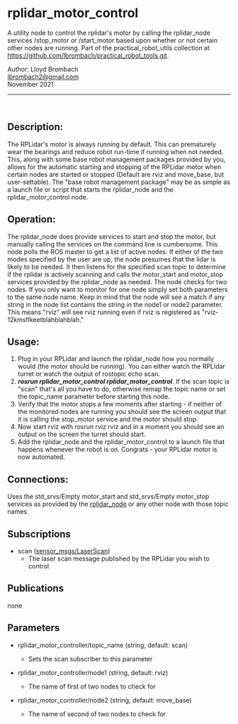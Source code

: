 # rplidar_motor_control
A utility node to control the rplidar's motor by calling the rplidar_node services /stop_motor or /start_motor based upon whether or not certain other nodes are running. Part of the practical_robot_utils collection at https://github.com/lbrombach/practical_robot_tools.git.

Author: Lloyd Brombach <br> 
lbrombach2@gmail.com  <br> 
November 2021
<br><hr><br> 

 
## Description:
The RPLidar's motor is always running by default. This can prematurely wear the bearings and reduce robot run-time if running when not needed. This, along with some base robot management packages provided by you, allows for the automatic starting and stopping of the RPLidar motor when certain nodes are started or stopped (Default are rviz and move_base, but user-settable). The "base robot management package" may be as simple as a launch file or script that starts the rplidar_node and the rplidar_motor_control node. 

## Operation:
The rplidar_node does provide services to start and stop the motor, but manually calling the services on the command line is cumbersome. This node polls the ROS master to get a list of active nodes. If either of the two modes specified by the user are up, the node presumes that the lidar is likely to be needed. It then listens for the specified scan topic to determine if the rplidar is actively scanning and calls the motor_start and motor_stop services provided by the rplidar_node as needed. The node checks for two nodes. If you only want to monitor for one node simply set both parameters to the same node name. Keep in mind that the node will see a match if any string in the node list contains the string in the node1 or node2 parameter. This means "rviz" will see rviz running even if rviz is registered as "rviz-12kmsflkeetblahblahblah." 

## Usage:
1. Plug in your RPLidar and launch the rplidar_node how you normally would (the motor should be running). You can either watch the RPLidar turret or watch the output of rostopic echo scan. 
2. ***rosrun rplidar_motor_control rplidar_motor_control***. If the scan topic is "scan" that's all you have to do, otherwise remap the topic name or set the topic_name parameter before starting this node. 
3. Verify that the motor stops a few moments after starting - if neither of the monitored nodes are running you should see the screen output that it is calling the stop_motor service and the motor should stop.
4. Now start rviz with rosrun rviz rviz and in a moment you should see an output on the screen the turret should start.
5. Add the rplidar_node and the rplidar_motor_control to a launch file that happens whenever the robot is on. Congrats - your RPLidar motor is now automated.


## Connections:
Uses the std_srvs/Empty motor_start and std_srvs/Empty motor_stop services as provided by the [rplidar_node](http://wiki.ros.org/rplidar) or any other node with those topic names.

## Subscriptions
- scan ([sensor_msgs/LaserScan](http://docs.ros.org/en/api/sensor_msgs/html/msg/LaserScan.html))
    - The laser scan message published by the RPLidar you wish to control

## Publications
none

## Parameters
- rplidar_motor_controller/topic_name (string, default: scan)
    - Sets the scan subscriber to this parameter

- rplidar_motor_controller/node1 (string, default: rviz)
    - The name of first of two nodes to check for

- rplidar_motor_controller/node2 (string, default: move_base)
    - The name of second of two nodes to check for


